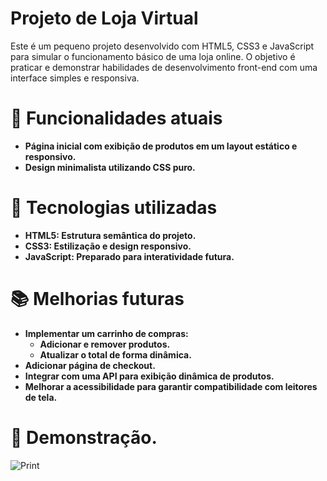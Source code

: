 # Projeto de Loja Virtual
Este é um pequeno projeto desenvolvido com HTML5, CSS3 e JavaScript para simular o funcionamento básico de uma loja online. O objetivo é praticar e demonstrar habilidades de desenvolvimento front-end com uma interface simples e responsiva.

# 🔖 Funcionalidades atuais
- **Página inicial com exibição de produtos em um layout estático e responsivo.**
- **Design minimalista utilizando CSS puro.**
# 🚀 Tecnologias utilizadas
- **HTML5: Estrutura semântica do projeto.**
- **CSS3: Estilização e design responsivo.**
- **JavaScript: Preparado para interatividade futura.**

# 📚 Melhorias futuras
- **Implementar um carrinho de compras:**
  - **Adicionar e remover produtos.**
  - **Atualizar o total de forma dinâmica.**
- **Adicionar página de checkout.**
- **Integrar com uma API para exibição dinâmica de produtos.**
- **Melhorar a acessibilidade para garantir compatibilidade com leitores de tela.**
  
# 📸 Demonstração.
![Print](https://user-images.githubusercontent.com/85321713/187113467-76d81b4c-bb70-453e-9b2e-c08c4ed135c2.png)
